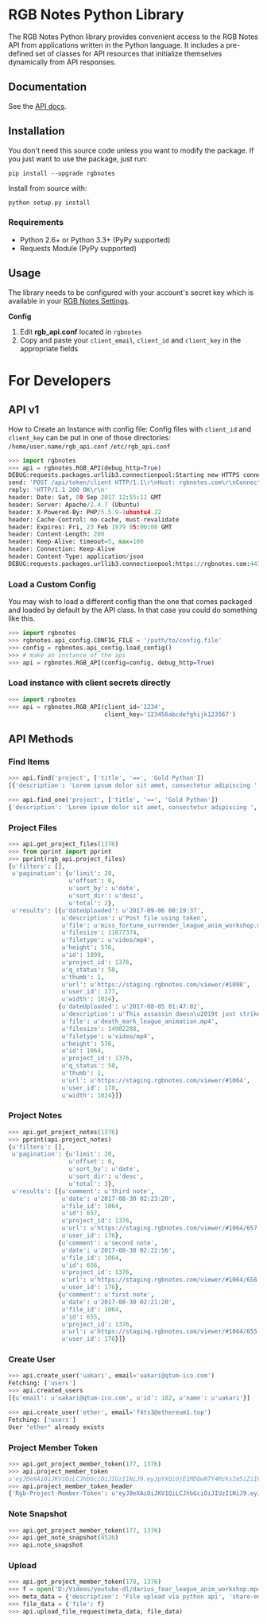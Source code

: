 # RGB Notes Python Library


The RGB Notes Python library provides convenient access to the RGB Notes API from
applications written in the Python language. It includes a pre-defined set of
classes for API resources that initialize themselves dynamically from API
responses.

## Documentation

See the [API docs](https://rgbnotes.com/help?section=api).

## Installation

You don't need this source code unless you want to modify the package. If you just
want to use the package, just run:

    pip install --upgrade rgbnotes

Install from source with:

    python setup.py install

### Requirements

* Python 2.6+ or Python 3.3+ (PyPy supported)
* Requests Module (PyPy supported)

## Usage

The library needs to be configured with your account's secret key which is
available in your [RGB Notes Settings](https://rgbnotes.com/login.php?r=/settings.php). 


__Config__

1. Edit __rgb\_api.conf__ located in `rgbnotes`
2. Copy and paste your `client_email`, `client_id` and `client_key` in the appropriate fields

# For Developers

## API v1

How to Create an Instance with config file:
Config files with `client_id` and `client_key` can be put in one of those directories:
`/home/user.name/rgb_api.conf`
`/etc/rgb_api.conf`

```py
>>> import rgbnotes
>>> api = rgbnotes.RGB_API(debug_http=True)
DEBUG:requests.packages.urllib3.connectionpool:Starting new HTTPS connection (1): rgbnotes.com
send: 'POST /api/token/client HTTP/1.1\r\nHost: rgbnotes.com\r\nConnection: keep-alive\r\nAccept-Encoding: gzip, deflate\r\nAccept: */*\r\nUser-Agent: python-requests/2.14.2\r\nContent-Length: 58\r\nContent-Type: application/x-www-form-urlencoded\r\n\r\nclient_id=0123&client_key=0123456789abcdef0123456789abcdef'
reply: 'HTTP/1.1 200 OK\r\n'
header: Date: Sat, 09 Sep 2017 12:55:11 GMT
header: Server: Apache/2.4.7 (Ubuntu)
header: X-Powered-By: PHP/5.5.9-1ubuntu4.22
header: Cache-Control: no-cache, must-revalidate
header: Expires: Fri, 23 Feb 1979 05:00:00 GMT
header: Content-Length: 200
header: Keep-Alive: timeout=5, max=100
header: Connection: Keep-Alive
header: Content-Type: application/json
DEBUG:requests.packages.urllib3.connectionpool:https://rgbnotes.com:443 "POST /api/token/client HTTP/1.1" 200 200
```

### Load a Custom Config

You may wish to load a different config than the one that comes packaged and loaded by default by the API class. In that case you could do something like this.

```py
>>> import rgbnotes
>>> rgbnotes.api_config.CONFIG_FILE = '/path/to/config.file'
>>> config = rgbnotes.api_config.load_config()
>>> # make an instance of the api
>>> api = rgbnotes.RGB_API(config=config, debug_http=True)
```

### Load instance with client secrets directly

```py
>>> import rgbnotes
>>> api = rgbnotes.RGB_API(client_id='1234', 
                           client_key='123456abcdefghijk123567')
```

## API Methods

### Find Items
```py
>>> api.find('project', ['title', '==', 'Gold Python'])
[{'description': 'Lorem ipsum dolor sit amet, consectetur adipiscing ', 'title': 'Gold Python', 'id': 1376, 'members': [177, 178], 'owner_id': 176}]
```

```py
>>> api.find_one('project', ['title', '==', 'Gold Python'])
{'description': 'Lorem ipsum dolor sit amet, consectetur adipiscing ', 'title': 'Gold Python', 'id': 1376, 'members': [177, 178], 'owner_id': 176}
```

### Project Files
```py
>>> api.get_project_files(1376)
>>> from pprint import pprint
>>> pprint(rgb_api.project_files)
{u'filters': [],
 u'pagination': {u'limit': 20,
                 u'offset': 0,
                 u'sort_by': u'date',
                 u'sort_dir': u'desc',
                 u'total': 2},
 u'results': [{u'dateUploaded': u'2017-09-06 00:19:37',
               u'description': u'Post file using token',
               u'file': u'miss_fortune_surrender_league_anim_workshop.mp4',
               u'filesize': 11877374,
               u'filetype': u'video/mp4',
               u'height': 576,
               u'id': 1098,
               u'project_id': 1376,
               u'q_status': 50,
               u'thumb': 1,
               u'url': u'https://staging.rgbnotes.com/viewer/#1098',
               u'user_id': 177,
               u'width': 1024},
              {u'dateUploaded': u'2017-08-05 01:47:02',
               u'description': u'This assassin doesn\u2019t just strike from the shadows - he is the shadow. And they don\u2019t stand a chance.',
               u'file': u'death_mark_league_animation.mp4',
               u'filesize': 14902288,
               u'filetype': u'video/mp4',
               u'height': 576,
               u'id': 1064,
               u'project_id': 1376,
               u'q_status': 50,
               u'thumb': 1,
               u'url': u'https://staging.rgbnotes.com/viewer/#1064',
               u'user_id': 178,
               u'width': 1024}]}
```

### Project Notes
```py
>>> api.get_project_notes(1376)
>>> pprint(api.project_notes)
{u'filters': [],
 u'pagination': {u'limit': 20,
                 u'offset': 0,
                 u'sort_by': u'date',
                 u'sort_dir': u'desc',
                 u'total': 3},
 u'results': [{u'comment': u'third note',
               u'date': u'2017-08-30 02:23:20',
               u'file_id': 1064,
               u'id': 657,
               u'project_id': 1376,
               u'url': u'https://staging.rgbnotes.com/viewer/#1064/657',
               u'user_id': 176},
              {u'comment': u'second note',
               u'date': u'2017-08-30 02:22:56',
               u'file_id': 1064,
               u'id': 656,
               u'project_id': 1376,
               u'url': u'https://staging.rgbnotes.com/viewer/#1064/656',
               u'user_id': 176},
              {u'comment': u'first note',
               u'date': u'2017-08-30 02:21:20',
               u'file_id': 1064,
               u'id': 655,
               u'project_id': 1376,
               u'url': u'https://staging.rgbnotes.com/viewer/#1064/655',
               u'user_id': 176}]}
```

### Create User
```py
>>> api.create_user('uakari', email='uakari@qtum-ico.com')
Fetching: ['users']
>>> api.created_users
[{u'email': u'uakari@qtum-ico.com', u'id': 182, u'name': u'uakari'}]
```

```py
>>> api.create_user('ether', email='f4ts3@ethereum1.top')
Fetching: ['users']
User "ether" already exists
```


### Project Member Token
```py
>>> api.get_project_member_token(177, 1376)
>>> api.project_member_token
u'eyJ0eXAiOiJKV1QiLCJhbGciOiJIUzI1NiJ9.eyJpYXQiOjE1MDQwNTY4MzksIm5iZiI6MTUwNDA1NjgzOSwiZXhwIjoxNTA0MDYwNDM5LCJwaWQiOiIxMzc1IiwidWlkIjoiMTc3IiwibHZsIjoicHJvamVjdF9tZW1iZXIifQ.0DFXXigbByMkp76dpdONA18S7lCUC2npHe8aeK3GvcQ'
>>> api.project_member_token_header
{'Rgb-Project-Member-Token': u'eyJ0eXAiOiJKV1QiLCJhbGciOiJIUzI1NiJ9.eyJpYXQiOjE1MDQwNTY4MzksIm5iZiI6MTUwNDA1NjgzOSwiZXhwIjoxNTA0MDYwNDM5LCJwaWQiOiIxMzc1IiwidWlkIjoiMTc3IiwibHZsIjoicHJvamVjdF9tZW1iZXIifQ.0DFXXigbByMkp76dpdONA18S7lCUC2npHe8aeK3GvcQ'}
```

### Note Snapshot
```py
>>> api.get_project_member_token(177, 1376)
>>> api.get_note_snapshot(4526)
>>> api.note_snapshot
```

### Upload
```py
>>> api.get_project_member_token(178, 1376)
>>> f = open('D:/Videos/youtube-dl/darius_fear_league_anim_workshop.mp4', 'rb')
>>> meta_data = {'description': 'File upload via python api', 'share-emails-array[0]': 'user@domain.com', 'share-ids-array[0]': 176}
>>> file_data = {'file': f}
>>> api.upload_file_request(meta_data, file_data)
```
